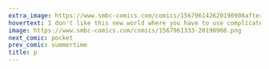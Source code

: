 ```yaml
---
extra_image: https://www.smbc-comics.com/comics/156796142620190908after.png
hovertext: I don't like this new world where you have to use complicated stats to get the answer that'll improve your job prospects.
image: https://www.smbc-comics.com/comics/1567961333-20190908.png
next_comic: pocket
prev_comic: summertime
title: p
---
```


